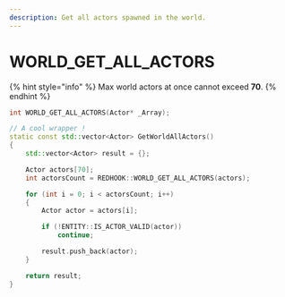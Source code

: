 ```yaml
---
description: Get all actors spawned in the world.
---
```


# WORLD\_GET\_ALL\_ACTORS

{% hint style="info" %}
Max world actors at once cannot exceed **70**.
{% endhint %}

```cpp
int WORLD_GET_ALL_ACTORS(Actor* _Array);
```

```cpp
// A cool wrapper !
static const std::vector<Actor> GetWorldAllActors()
{
	std::vector<Actor> result = {};

	Actor actors[70];
	int actorsCount = REDHOOK::WORLD_GET_ALL_ACTORS(actors);

	for (int i = 0; i < actorsCount; i++)
	{
		Actor actor = actors[i];

		if (!ENTITY::IS_ACTOR_VALID(actor))
			continue;

		result.push_back(actor);
	}

	return result;
}
```

